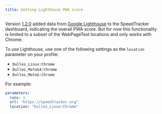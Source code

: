 ```yaml
---
title: Getting Lighthouse PWA score
---
```

Version [1.2.0](https://github.com/speedtracker/speedtracker/releases/tag/1.2.0) added data from [Google Lighthouse](https://developers.google.com/web/tools/lighthouse/) to the SpeedTracker dashboard, indicating the overall PWA score. But for now this functionality is limited to a subset of the WebPageTest locations and only works with Chrome.<!--more-->

To use Lighthouse, use one of the following settings as the `location` parameter on your profile:

- `Dulles_Linux:Chrome`
- `Dulles_MotoG4:Chrome`
- `Dulles_MotoG:Chrome`

For example:

```yml
parameters:
  runs: 1
  url: "https://speedtracker.org"
  location: "Dulles_Linux:Chrome"
```
